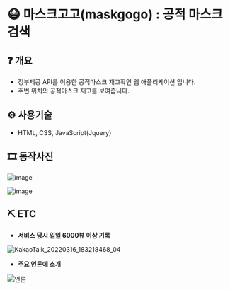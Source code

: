 # 😷 마스크고고(maskgogo) : 공적 마스크 검색

## ❓ 개요
- 정부제공 API를 이용한 공적마스크 재고확인 웹 애플리케이션 입니다. 
- 주변 위치의 공적마스크 재고를 보여줍니다.

## ⚙ 사용기술
- HTML, CSS, JavaScript(Jquery)

## 🎞 동작사진
![image](https://user-images.githubusercontent.com/24224903/101811109-fe098980-3b5c-11eb-81ed-6609f6961a2d.png)

![image](https://user-images.githubusercontent.com/24224903/101811122-05309780-3b5d-11eb-8bae-4ecc759b0dc1.png)

## ⛏ ETC
- **서비스 당시 일일 6000뷰 이상 기록**

![KakaoTalk_20220316_183218468_04](https://user-images.githubusercontent.com/24225050/158560037-8a895e73-5a2c-4897-bcfc-bc5a40d58b9b.png)

- **주요 언론에 소개**

![언론](https://user-images.githubusercontent.com/24225050/158560169-155b5ee8-e4c5-41ee-aa91-e3a278bae726.png)
